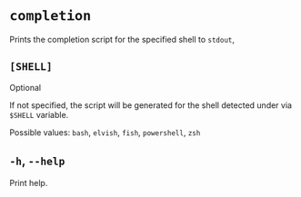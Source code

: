 # `completion`
Prints the completion script for the specified shell to `stdout`,

## `[SHELL]`
Optional 

If not specified, the script will be generated for the shell detected under via `$SHELL` variable.

Possible values: `bash`, `elvish`, `fish`, `powershell`, `zsh`

## `-h`, `--help`

Print help.
